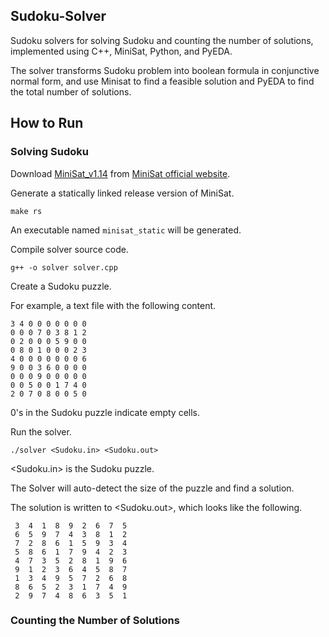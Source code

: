 ## Sudoku-Solver
Sudoku solvers for solving Sudoku and counting the number of solutions, implemented using C++, MiniSat, Python, and PyEDA.

The solver transforms Sudoku problem into boolean formula in conjunctive normal form, and use Minisat to find a feasible solution and PyEDA to find the total number of solutions.

## How to Run
### Solving Sudoku
Download [MiniSat_v1.14](http://minisat.se/downloads/MiniSat_v1.14.2006-Aug-29.src.zip) from [MiniSat official website](http://minisat.se/MiniSat.html).

Generate a statically linked release version of MiniSat.
```
make rs
```
An executable named `minisat_static` will be generated.

Compile solver source code.
```
g++ -o solver solver.cpp
```

Create a Sudoku puzzle.

For example, a text file with the following content.
```
3 4 0 0 0 0 0 0 0
0 0 0 7 0 3 8 1 2
0 2 0 0 0 5 9 0 0
0 8 0 1 0 0 0 2 3
4 0 0 0 0 0 0 0 6
9 0 0 3 6 0 0 0 0
0 0 0 9 0 0 0 0 0
0 0 5 0 0 1 7 4 0
2 0 7 0 8 0 0 5 0
```
0's in the Sudoku puzzle indicate empty cells.

Run the solver.
```
./solver <Sudoku.in> <Sudoku.out>
```
<Sudoku.in> is the Sudoku puzzle.

The Solver will auto-detect the size of the puzzle and find a solution.

The solution is written to <Sudoku.out>, which looks like the following.
```
 3  4  1  8  9  2  6  7  5 
 6  5  9  7  4  3  8  1  2 
 7  2  8  6  1  5  9  3  4 
 5  8  6  1  7  9  4  2  3 
 4  7  3  5  2  8  1  9  6 
 9  1  2  3  6  4  5  8  7 
 1  3  4  9  5  7  2  6  8 
 8  6  5  2  3  1  7  4  9 
 2  9  7  4  8  6  3  5  1 
```

### Counting the Number of Solutions


